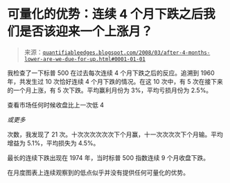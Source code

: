 <!--yml

类别：未分类

日期：2024-05-18 08:32:39

-->

# 可量化的优势：连续 4 个月下跌之后我们是否该迎来一个上涨月？

> 来源：[`quantifiableedges.blogspot.com/2008/03/after-4-months-lower-are-we-due-for-up.html#0001-01-01`](http://quantifiableedges.blogspot.com/2008/03/after-4-months-lower-are-we-due-for-up.html#0001-01-01)

我检查了一下标普 500 在过去每次连续 4 个月下跌之后的反应。追溯到 1960 年，共发生过 10 次恰好连续 4 个月下跌的情况。在这 10 次中，有 5 次在接下来的一个月上涨，有 5 次下跌。平均赢利月份为 3%，平均亏损月份为 2.5%。

查看市场任何时候收盘比上一次低 4

*或更多*

次数，我发现了 21 次。十次次次次次次下个月赢，十一次次次次下个月输。平均增益为 5.1%，平均损失为 4.5%。

最长的连续下跌出现在 1974 年，当时标普 500 指数连续 9 个月收盘下跌。

在月度图表上连续观察到的低点似乎并没有提供任何可量化的优势。
